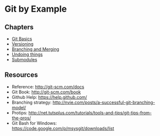 # Git by Example

## Chapters

- [Git Basics](git-basics)
- [Versioning](versionin)
- [Branching and Merging](branching-merging)
- [Undoing things](undoing)
- [Submodules](submodules)

## Resources

- Reference: http://git-scm.com/docs
- Git Book: http://git-scm.com/book
- Github Help: https://help.github.com/
- Branching strategy: http://nvie.com/posts/a-successful-git-branching-model/
- Protips: http://net.tutsplus.com/tutorials/tools-and-tips/git-tips-from-the-pros/
- Git Bash for Windows: https://code.google.com/p/msysgit/downloads/list